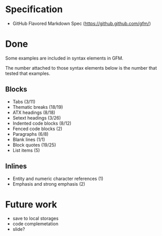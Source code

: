 # Specification
* GitHub Flavored Markdown Spec (https://github.github.com/gfm/)

# Done
Some examples are included in syntax elements in GFM.

The number attached to those syntax elements below is the number that tested that examples.

## Blocks
* Tabs (3/11)
* Thematic breaks (18/19)
* ATX headings (8/18)
* Setext headings (3/26)
* Indented code blocks (8/12)
* Fenced code blocks (2)
* Paragraphs (6/8)
* Blank lines (1/1)
* Block quotes (19/25)
* List items (5)
## Inlines
* Entity and numeric character references (1)
* Emphasis and strong emphasis (2)

# Future work
* save to local storages
* code complemetation
* slide?